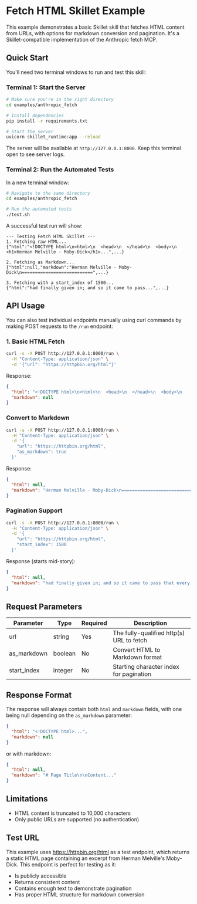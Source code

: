 # Fetch HTML Skillet Example

This example demonstrates a basic Skillet skill that fetches HTML content from URLs, with options for markdown conversion and pagination. It's a Skillet-compatible implementation of the Anthropic fetch MCP.

## Quick Start

You'll need two terminal windows to run and test this skill:

### Terminal 1: Start the Server

```bash
# Make sure you're in the right directory
cd examples/anthropic_fetch

# Install dependencies
pip install -r requirements.txt

# Start the server
uvicorn skillet_runtime:app --reload
```

The server will be available at `http://127.0.0.1:8000`. Keep this terminal open to see server logs.

### Terminal 2: Run the Automated Tests

In a new terminal window:
```bash
# Navigate to the same directory
cd examples/anthropic_fetch

# Run the automated tests
./test.sh
```

A successful test run will show:
```
--- Testing Fetch HTML Skillet ---
1. Fetching raw HTML...
{"html":"<!DOCTYPE html>\n<html>\n  <head>\n  </head>\n  <body>\n      <h1>Herman Melville - Moby-Dick</h1>...",...}

2. Fetching as Markdown...
{"html":null,"markdown":"Herman Melville - Moby-Dick\n===========================",...}

3. Fetching with a start_index of 1500...
{"html":"had finally given in; and so it came to pass...",...}
```

## API Usage

You can also test individual endpoints manually using curl commands by making POST requests to the `/run` endpoint:

### 1. Basic HTML Fetch
```bash
curl -s -X POST http://127.0.0.1:8000/run \
  -H "Content-Type: application/json" \
  -d '{"url": "https://httpbin.org/html"}'
```

Response:
```json
{
  "html": "<!DOCTYPE html>\n<html>\n  <head>\n  </head>\n  <body>\n      <h1>Herman Melville - Moby-Dick</h1>\n\n      <div>\n        <p>\n          Availing himself of the mild, summer-cool weather...",
  "markdown": null
}
```

### Convert to Markdown
```bash
curl -s -X POST http://127.0.0.1:8000/run \
  -H "Content-Type: application/json" \
  -d '{
    "url": "https://httpbin.org/html",
    "as_markdown": true
  }'
```

Response:
```json
{
  "html": null,
  "markdown": "Herman Melville - Moby-Dick\n===========================\n\nAvailing himself of the mild, summer-cool weather..."
}
```

### Pagination Support
```bash
curl -s -X POST http://127.0.0.1:8000/run \
  -H "Content-Type: application/json" \
  -d '{
    "url": "https://httpbin.org/html",
    "start_index": 1500
  }'
```

Response (starts mid-story):
```json
{
  "html": null,
  "markdown": "had finally given in; and so it came to pass that every one now knew the shameful story of his wretched fate..."
}
```

## Request Parameters

| Parameter | Type | Required | Description |
|-----------|------|----------|-------------|
| url | string | Yes | The fully-qualified http(s) URL to fetch |
| as_markdown | boolean | No | Convert HTML to Markdown format |
| start_index | integer | No | Starting character index for pagination |

## Response Format

The response will always contain both `html` and `markdown` fields, with one being null depending on the `as_markdown` parameter:

```json
{
  "html": "<!DOCTYPE html>...",
  "markdown": null
}
```

or with markdown:
```json
{
  "html": null,
  "markdown": "# Page Title\n\nContent..."
}
```

## Limitations

- HTML content is truncated to 10,000 characters
- Only public URLs are supported (no authentication)

## Test URL

This example uses https://httpbin.org/html as a test endpoint, which returns a static HTML page containing an excerpt from Herman Melville's Moby-Dick. This endpoint is perfect for testing as it:
- Is publicly accessible
- Returns consistent content
- Contains enough text to demonstrate pagination
- Has proper HTML structure for markdown conversion 